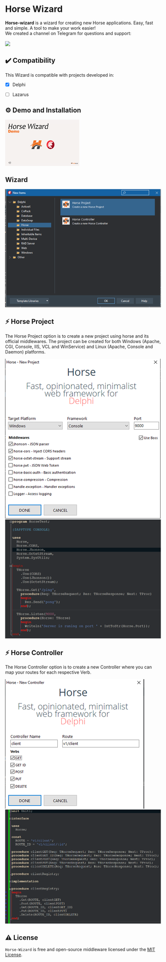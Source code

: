 # Horse Wizard

<b>Horse-wizard</b> is a wizard for creating new Horse applications. Easy, fast and simple. A tool to make your work easier!
<br>We created a channel on Telegram for questions and support:<br><br>
<a href="https://t.me/hashload">
  <img src="https://img.shields.io/badge/telegram-join%20channel-7289DA?style=flat-square">
</a>

## ✔️ Compatibility
This Wizard is compatible with projects developed in:
- [X] Delphi
- [ ] Lazarus


## ⚙️ Demo and Installation
<a href="https://www.youtube.com/watch?v=44gM_teUmzQ&list=PLN9ocnDzQL12myZz-uZ5X3fZ__4quBIAB
" target="_blank"><img src="img/Horse-Wizard-Demo.png" 
alt="Demo and Installation Horse Wizard" width="240" height="150"  /></a>



## Wizard
![horse-wizard](img/Horse-Wizard.png)

## ⚡️ Horse Project
The Horse Project option is to create a new project using horse and its official middlewares. The project can be created for both Windows (Apache, CGI, Console, IIS, VCL and WinService) and Linux (Apache, Console and Daemon) platforms.

![horse-new-project](img/Horse-New-Project.png)
![horse-new-project](img/Horse-New-Project-2.png)

## ⚡️ Horse Controller
The Horse Controller option is to create a new Controller where you can map your routes for each respective Verb.

![horse-new-controller](img/Horse-New-Controller.png)
![horse-new-controller](img/Horse-New-Controller-2.png)

## ⚠️ License
`Horse-Wizard` is free and open-source middleware licensed under the [MIT License](https://github.com/HashLoad/horse-wizard/blob/master/LICENSE). 